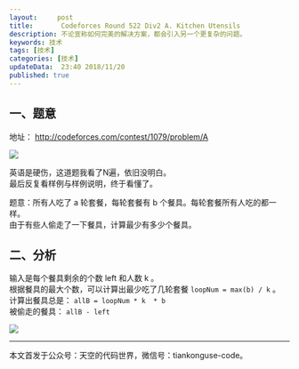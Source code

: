 ```yaml
---   
layout:     post  
title:       Codeforces Round 522 Div2 A. Kitchen Utensils 
description: 不论宣称如何完美的解决方案，都会引入另一个更复杂的问题。      
keywords: 技术 
tags: [技术]  
categories: [技术]  
updateData:  23:40 2018/11/20   
published: true   
---  
```


 


## 一、题意

地址： http://codeforces.com/contest/1079/problem/A  

![](cf-422-div2-pro-a.png)    

英语是硬伤，这道题我看了N遍，依旧没明白。  
最后反复看样例与样例说明，终于看懂了。  


题意：所有人吃了 a 轮套餐，每轮套餐有 b 个餐具。每轮套餐所有人吃的都一样。    
由于有些人偷走了一下餐具，计算最少有多少个餐具。  

## 二、分析


输入是每个餐具剩余的个数 left 和人数 k 。  
根据餐具的最大个数，可以计算出最少吃了几轮套餐 `loopNum = max(b) / k` 。  
计算出餐具总是： `allB = loopNum * k  * b`  
被偷走的餐具：  `allB - left`  

![](cf-422-div2-a.png) 



---


本文首发于公众号：天空的代码世界，微信号：tiankonguse-code。  


